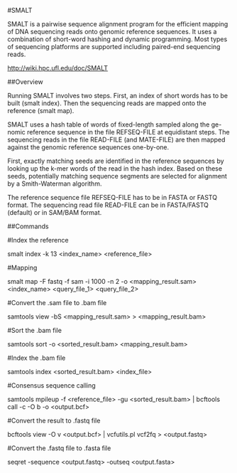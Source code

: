 #SMALT 

  SMALT is a pairwise sequence alignment program for the efficient mapping of DNA sequencing reads onto genomic reference sequences. It uses a combination of short-word hashing and dynamic programming. Most types of sequencing platforms are supported including paired-end sequencing reads.
  
  http://wiki.hpc.ufl.edu/doc/SMALT

##Overview

  Running SMALT involves two steps. First, an index of short words has to be built (smalt index). Then the sequencing reads are mapped onto the reference (smalt map).

  SMALT uses a hash table of words of fixed-length sampled along the ge- nomic reference sequence in the file REFSEQ-FILE at equidistant steps. The sequencing reads in the file READ-FILE (and MATE-FILE) are then mapped against the genomic reference sequences one-by-one.

  First, exactly matching seeds are identified in the reference sequences by looking up the k-mer words of the read in the hash index. Based on these seeds, potentially matching sequence segments are selected for alignment by a Smith-Waterman algorithm.

  The reference sequence file REFSEQ-FILE has to be in FASTA or FASTQ format. The sequencing read file READ-FILE can be in FASTA/FASTQ (default) or in SAM/BAM format.

##Commands

 #Index the reference
 
smalt index -k 13 <index_name> <reference_file>

 #Mapping
 
smalt map -F fastq -f sam -i 1000 -n 2 -o <mapping_result.sam> <index_name> <query_file_1> <query_file_2>

 #Convert the .sam file to .bam file
 
samtools view -bS <mapping_result.sam> > <mapping_result.bam>

 #Sort the .bam file
 
samtools sort -o <sorted_result.bam> <mapping_result.bam>

 #Index the .bam file
 
samtools index <sorted_result.bam> <index_file>

 #Consensus sequence calling
 
samtools mpileup -f <reference_file> -gu <sorted_result.bam> | bcftools call -c -O b -o <output.bcf> 

 #Convert the result to .fastq file
 
bcftools view -O v <output.bcf> | vcfutils.pl vcf2fq > <output.fastq>

 #Convert the .fastq file to .fasta file
 
seqret -sequence <output.fastq> -outseq <output.fasta>

